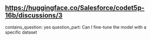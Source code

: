 ## https://huggingface.co/Salesforce/codet5p-16b/discussions/3

contains_question: yes
question_part: Can I fine-tune the model with a specific dataset